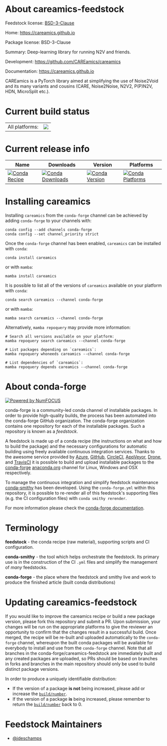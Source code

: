 About careamics-feedstock
=========================

Feedstock license: [BSD-3-Clause](https://github.com/conda-forge/careamics-feedstock/blob/main/LICENSE.txt)

Home: https://careamics.github.io

Package license: BSD-3-Clause

Summary: Deep-learning library for running N2V and friends.

Development: https://github.com/CAREamics/careamics

Documentation: https://careamics.github.io

CAREamics is a PyTorch library aimed at simplifying the use of Noise2Void and its many
variants and cousins (CARE, Noise2Noise, N2V2, P(P)N2V, HDN, MicroSplit etc.).


Current build status
====================


<table><tr><td>All platforms:</td>
    <td>
      <a href="https://dev.azure.com/conda-forge/feedstock-builds/_build/latest?definitionId=24205&branchName=main">
        <img src="https://dev.azure.com/conda-forge/feedstock-builds/_apis/build/status/careamics-feedstock?branchName=main">
      </a>
    </td>
  </tr>
</table>

Current release info
====================

| Name | Downloads | Version | Platforms |
| --- | --- | --- | --- |
| [![Conda Recipe](https://img.shields.io/badge/recipe-careamics-green.svg)](https://anaconda.org/conda-forge/careamics) | [![Conda Downloads](https://img.shields.io/conda/dn/conda-forge/careamics.svg)](https://anaconda.org/conda-forge/careamics) | [![Conda Version](https://img.shields.io/conda/vn/conda-forge/careamics.svg)](https://anaconda.org/conda-forge/careamics) | [![Conda Platforms](https://img.shields.io/conda/pn/conda-forge/careamics.svg)](https://anaconda.org/conda-forge/careamics) |

Installing careamics
====================

Installing `careamics` from the `conda-forge` channel can be achieved by adding `conda-forge` to your channels with:

```
conda config --add channels conda-forge
conda config --set channel_priority strict
```

Once the `conda-forge` channel has been enabled, `careamics` can be installed with `conda`:

```
conda install careamics
```

or with `mamba`:

```
mamba install careamics
```

It is possible to list all of the versions of `careamics` available on your platform with `conda`:

```
conda search careamics --channel conda-forge
```

or with `mamba`:

```
mamba search careamics --channel conda-forge
```

Alternatively, `mamba repoquery` may provide more information:

```
# Search all versions available on your platform:
mamba repoquery search careamics --channel conda-forge

# List packages depending on `careamics`:
mamba repoquery whoneeds careamics --channel conda-forge

# List dependencies of `careamics`:
mamba repoquery depends careamics --channel conda-forge
```


About conda-forge
=================

[![Powered by
NumFOCUS](https://img.shields.io/badge/powered%20by-NumFOCUS-orange.svg?style=flat&colorA=E1523D&colorB=007D8A)](https://numfocus.org)

conda-forge is a community-led conda channel of installable packages.
In order to provide high-quality builds, the process has been automated into the
conda-forge GitHub organization. The conda-forge organization contains one repository
for each of the installable packages. Such a repository is known as a *feedstock*.

A feedstock is made up of a conda recipe (the instructions on what and how to build
the package) and the necessary configurations for automatic building using freely
available continuous integration services. Thanks to the awesome service provided by
[Azure](https://azure.microsoft.com/en-us/services/devops/), [GitHub](https://github.com/),
[CircleCI](https://circleci.com/), [AppVeyor](https://www.appveyor.com/),
[Drone](https://cloud.drone.io/welcome), and [TravisCI](https://travis-ci.com/)
it is possible to build and upload installable packages to the
[conda-forge](https://anaconda.org/conda-forge) [anaconda.org](https://anaconda.org/)
channel for Linux, Windows and OSX respectively.

To manage the continuous integration and simplify feedstock maintenance
[conda-smithy](https://github.com/conda-forge/conda-smithy) has been developed.
Using the ``conda-forge.yml`` within this repository, it is possible to re-render all of
this feedstock's supporting files (e.g. the CI configuration files) with ``conda smithy rerender``.

For more information please check the [conda-forge documentation](https://conda-forge.org/docs/).

Terminology
===========

**feedstock** - the conda recipe (raw material), supporting scripts and CI configuration.

**conda-smithy** - the tool which helps orchestrate the feedstock.
                   Its primary use is in the construction of the CI ``.yml`` files
                   and simplify the management of *many* feedstocks.

**conda-forge** - the place where the feedstock and smithy live and work to
                  produce the finished article (built conda distributions)


Updating careamics-feedstock
============================

If you would like to improve the careamics recipe or build a new
package version, please fork this repository and submit a PR. Upon submission,
your changes will be run on the appropriate platforms to give the reviewer an
opportunity to confirm that the changes result in a successful build. Once
merged, the recipe will be re-built and uploaded automatically to the
`conda-forge` channel, whereupon the built conda packages will be available for
everybody to install and use from the `conda-forge` channel.
Note that all branches in the conda-forge/careamics-feedstock are
immediately built and any created packages are uploaded, so PRs should be based
on branches in forks and branches in the main repository should only be used to
build distinct package versions.

In order to produce a uniquely identifiable distribution:
 * If the version of a package **is not** being increased, please add or increase
   the [``build/number``](https://docs.conda.io/projects/conda-build/en/latest/resources/define-metadata.html#build-number-and-string).
 * If the version of a package **is** being increased, please remember to return
   the [``build/number``](https://docs.conda.io/projects/conda-build/en/latest/resources/define-metadata.html#build-number-and-string)
   back to 0.

Feedstock Maintainers
=====================

* [@jdeschamps](https://github.com/jdeschamps/)

